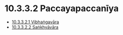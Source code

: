 # 10.3.3.2 Paccayapaccanīya

* [10.3.3.2.1 Vibhaṅgavāra](10.3.3.2/10.3.3.2.1.md)
* [10.3.3.2.2 Saṅkhyāvāra](10.3.3.2/10.3.3.2.2.md)
